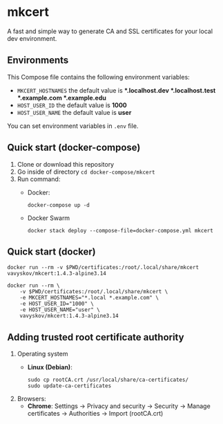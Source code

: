 # mkcert

A fast and simple way to generate CA and SSL certificates for your local dev environment.

## Environments
This Compose file contains the following environment variables:

- `MKCERT_HOSTNAMES` the default value is **\*.localhost.dev \*.localhost.test \*.example.com \*.example.edu**
- `HOST_USER_ID` the default value is **1000**
- `HOST_USER_NAME` the default value is **user**

You can set environment variables in `.env` file.

## Quick start (docker-compose)
1. Clone or download this repository
1. Go inside of directory `cd docker-compose/mkcert`
1. Run command:
    - Docker:

          docker-compose up -d

    - Docker Swarm

          docker stack deploy --compose-file=docker-compose.yml mkcert


## Quick start (docker)

    docker run --rm -v $PWD/certificates:/root/.local/share/mkcert vavyskov/mkcert:1.4.3-alpine3.14

    docker run --rm \
        -v $PWD/certificates:/root/.local/share/mkcert \
        -e MKCERT_HOSTNAMES="*.local *.example.com" \
        -e HOST_USER_ID="1000" \
        -e HOST_USER_NAME="user" \
        vavyskov/mkcert:1.4.3-alpine3.14

## Adding trusted root certificate authority
1. Operating system
   - **Linux (Debian)**:

         sudo cp rootCA.crt /usr/local/share/ca-certificates/
         sudo update-ca-certificates

2. Browsers:
   - **Chrome**: Settings -> Privacy and security -> Security -> Manage certificates -> Authorities -> Import (rootCA.crt)
